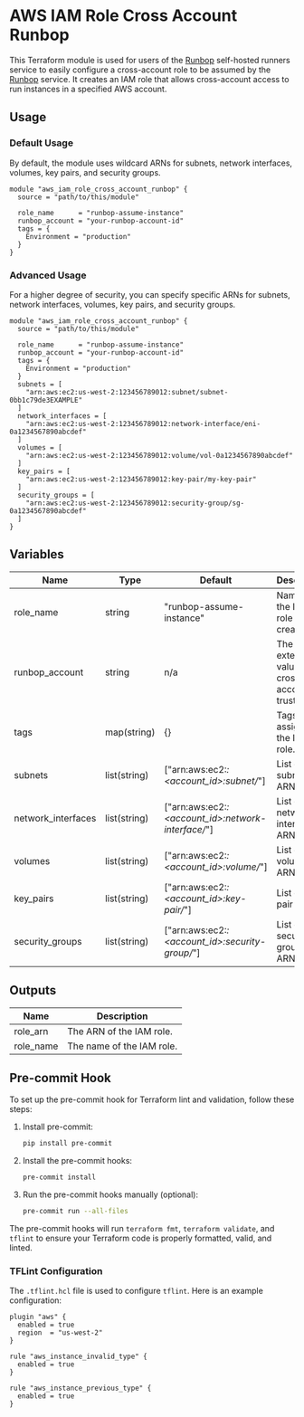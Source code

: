 # AWS IAM Role Cross Account Runbop

This Terraform module is used for users of the [Runbop](https://runbop.com) self-hosted runners service to easily configure a cross-account role to be assumed by the [Runbop](https://runbop.com) service. It creates an IAM role that allows cross-account access to run instances in a specified AWS account.

## Usage

### Default Usage

By default, the module uses wildcard ARNs for subnets, network interfaces, volumes, key pairs, and security groups.

```hcl
module "aws_iam_role_cross_account_runbop" {
  source = "path/to/this/module"

  role_name      = "runbop-assume-instance"
  runbop_account = "your-runbop-account-id"
  tags = {
    Environment = "production"
  }
}
```

### Advanced Usage

For a higher degree of security, you can specify specific ARNs for subnets, network interfaces, volumes, key pairs, and security groups.

```hcl
module "aws_iam_role_cross_account_runbop" {
  source = "path/to/this/module"

  role_name      = "runbop-assume-instance"
  runbop_account = "your-runbop-account-id"
  tags = {
    Environment = "production"
  }
  subnets = [
    "arn:aws:ec2:us-west-2:123456789012:subnet/subnet-0bb1c79de3EXAMPLE"
  ]
  network_interfaces = [
    "arn:aws:ec2:us-west-2:123456789012:network-interface/eni-0a1234567890abcdef"
  ]
  volumes = [
    "arn:aws:ec2:us-west-2:123456789012:volume/vol-0a1234567890abcdef"
  ]
  key_pairs = [
    "arn:aws:ec2:us-west-2:123456789012:key-pair/my-key-pair"
  ]
  security_groups = [
    "arn:aws:ec2:us-west-2:123456789012:security-group/sg-0a1234567890abcdef"
  ]
}
```

## Variables

| Name               | Type         | Default                                            | Description                                    |
| ------------------ | ------------ | -------------------------------------------------- | ---------------------------------------------- |
| role_name          | string       | "runbop-assume-instance"                           | Name of the IAM role to create.                |
| runbop_account     | string       | n/a                                                | The external ID value for cross-account trust. |
| tags               | map(string)  | {}                                                 | Tags to assign to the IAM role.                |
| subnets            | list(string) | ["arn:aws:ec2:*:<account_id>:subnet/*"]            | List of subnet ARNs.                           |
| network_interfaces | list(string) | ["arn:aws:ec2:*:<account_id>:network-interface/*"] | List of network interface ARNs.                |
| volumes            | list(string) | ["arn:aws:ec2:*:<account_id>:volume/*"]            | List of volume ARNs.                           |
| key_pairs          | list(string) | ["arn:aws:ec2:*:<account_id>:key-pair/*"]          | List of key pair ARNs.                         |
| security_groups    | list(string) | ["arn:aws:ec2:*:<account_id>:security-group/*"]    | List of security group ARNs.                   |

## Outputs

| Name      | Description               |
| --------- | ------------------------- |
| role_arn  | The ARN of the IAM role.  |
| role_name | The name of the IAM role. |

## Pre-commit Hook

To set up the pre-commit hook for Terraform lint and validation, follow these steps:

1. Install pre-commit:
    ```sh
    pip install pre-commit
    ```

2. Install the pre-commit hooks:
    ```sh
    pre-commit install
    ```

3. Run the pre-commit hooks manually (optional):
    ```sh
    pre-commit run --all-files
    ```

The pre-commit hooks will run `terraform fmt`, `terraform validate`, and `tflint` to ensure your Terraform code is properly formatted, valid, and linted.

### TFLint Configuration

The `.tflint.hcl` file is used to configure `tflint`. Here is an example configuration:

```hcl
plugin "aws" {
  enabled = true
  region  = "us-west-2"
}

rule "aws_instance_invalid_type" {
  enabled = true
}

rule "aws_instance_previous_type" {
  enabled = true
}
```
